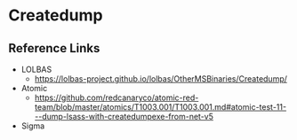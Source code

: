 # Createdump

## Reference Links
- LOLBAS 
  - https://lolbas-project.github.io/lolbas/OtherMSBinaries/Createdump/
- Atomic 
  - https://github.com/redcanaryco/atomic-red-team/blob/master/atomics/T1003.001/T1003.001.md#atomic-test-11---dump-lsass-with-createdumpexe-from-net-v5
- Sigma